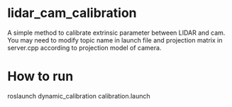 # lidar_cam_calibration
A simple method to calibrate extrinsic parameter between LIDAR and cam.
You may need to modify topic name in launch file and projection matrix in server.cpp according to projection model of camera. 

# How to run
roslaunch dynamic_calibration calibration.launch




